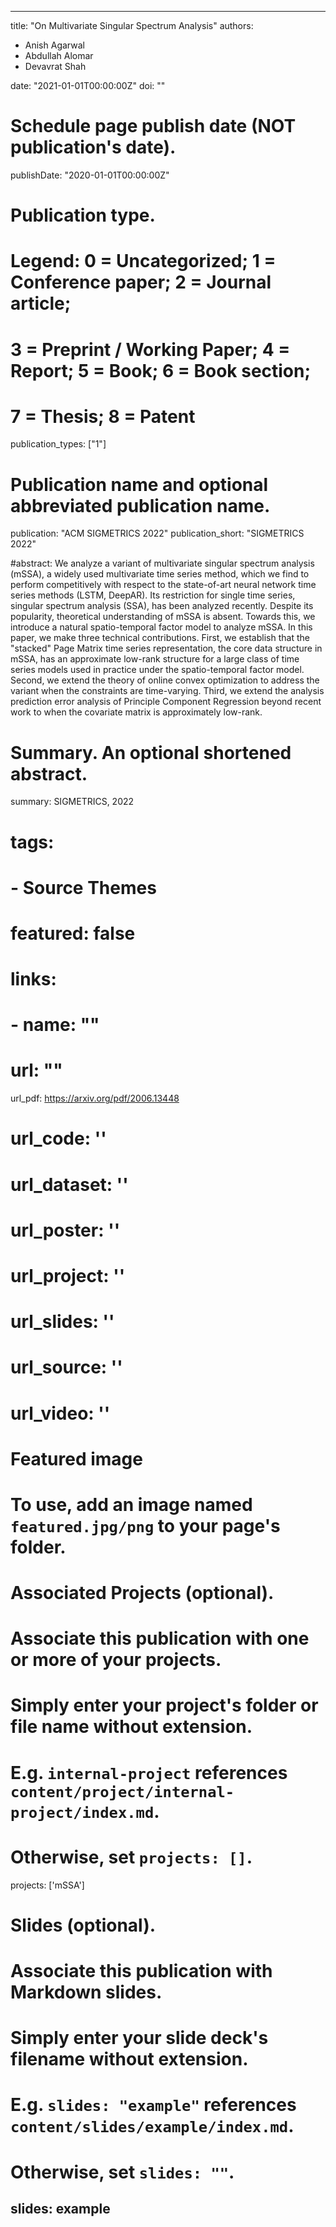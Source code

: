 
---
title: "On Multivariate Singular Spectrum Analysis"
authors:
- Anish Agarwal
- Abdullah Alomar
- Devavrat Shah

date: "2021-01-01T00:00:00Z"
doi: ""

# Schedule page publish date (NOT publication's date).
publishDate: "2020-01-01T00:00:00Z"

# Publication type.
# Legend: 0 = Uncategorized; 1 = Conference paper; 2 = Journal article;
# 3 = Preprint / Working Paper; 4 = Report; 5 = Book; 6 = Book section;
# 7 = Thesis; 8 = Patent
publication_types: ["1"]

# Publication name and optional abbreviated publication name.
publication: "ACM SIGMETRICS 2022"
publication_short: "SIGMETRICS 2022"

#abstract: We analyze a variant of multivariate singular spectrum analysis (mSSA), a widely used multivariate time series method, which we find to perform competitively with respect to the state-of-art neural network time series methods (LSTM, DeepAR). Its restriction for single time series, singular spectrum analysis (SSA), has been analyzed recently. Despite its popularity, theoretical understanding of mSSA is absent. Towards this, we introduce a natural spatio-temporal factor model to analyze mSSA. In this paper, we make three technical contributions. First, we establish that the "stacked" Page Matrix time series representation, the core data structure in mSSA, has an approximate low-rank structure for a large class of time series models used in practice under the spatio-temporal factor model. Second, we extend the theory of online convex optimization to address the variant when the constraints are time-varying. Third, we extend the analysis prediction error analysis of Principle Component Regression beyond recent work to when the covariate matrix is approximately low-rank.

# Summary. An optional shortened abstract.
summary: SIGMETRICS, 2022
# tags:
# - Source Themes
# featured: false

# links:
# - name: ""
#   url: ""
url_pdf: https://arxiv.org/pdf/2006.13448
# url_code: ''
# url_dataset: ''
# url_poster: ''
# url_project: ''
# url_slides: ''
# url_source: ''
# url_video: ''

# Featured image
# To use, add an image named `featured.jpg/png` to your page's folder. 

# Associated Projects (optional).
#   Associate this publication with one or more of your projects.
#   Simply enter your project's folder or file name without extension.
#   E.g. `internal-project` references `content/project/internal-project/index.md`.
#   Otherwise, set `projects: []`.
projects: ['mSSA']

# Slides (optional).
#   Associate this publication with Markdown slides.
#   Simply enter your slide deck's filename without extension.
#   E.g. `slides: "example"` references `content/slides/example/index.md`.
#   Otherwise, set `slides: ""`.
slides: example
---



